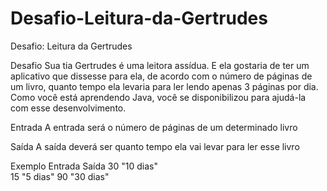 # Desafio-Leitura-da-Gertrudes
Desafio: Leitura da Gertrudes

Desafio
Sua tia Gertrudes é uma leitora assídua. E ela gostaria de ter um aplicativo que dissesse para ela, de acordo com o número de páginas de um livro, quanto tempo ela levaria para ler lendo apenas 3 páginas por dia. Como você está aprendendo Java, você se disponibilizou para ajudá-la com esse desenvolvimento.

Entrada
A entrada será o número de páginas de um determinado livro

Saída
A saída deverá ser quanto tempo ela vai levar para ler esse livro

Exemplo
Entrada	Saída
   30	    "10 dias"   
   15	      "5 dias"
   90	    "30 dias"
